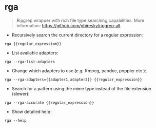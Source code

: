 # rga

> Ripgrep wrapper with rich file type searching capabilities.
> More information: <https://github.com/phiresky/ripgrep-all>.

- Recursively search the current directory for a regular expression:

`rga {{regular_expression}}`

- List available adapters:

`rga --rga-list-adapters`

- Change which adapters to use (e.g. ffmpeg, pandoc, poppler etc.):

`rga --rga-adapters={{adapter1,adapter2}} {{regular_expression}}`

- Search for a pattern using the mime type instead of the file extension (slower):

`rga --rga-accurate {{regular_expression}}`

- Show detailed help:

`rga --help`
